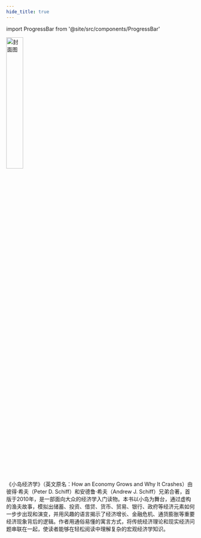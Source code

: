 ```yaml
---
hide_title: true
---
```


import ProgressBar from '@site/src/components/ProgressBar'

<ProgressBar percent={100} label="完成进度" />

<img src="https://static.kjuu.cc/tana/小岛经济学.png" alt="封面图" width="30%" />

《小岛经济学》（英文原名：How an Economy Grows and Why It Crashes）由彼得·希夫（Peter D. Schiff）和安德鲁·希夫（Andrew J. Schiff）兄弟合著，首版于2010年，是一部面向大众的经济学入门读物。本书以小岛为舞台，通过虚构的渔夫故事，模拟出储蓄、投资、借贷、货币、贸易、银行、政府等经济元素如何一步步出现和演变，并用风趣的语言揭示了经济增长、金融危机、通货膨胀等重要经济现象背后的逻辑。作者用通俗易懂的寓言方式，将传统经济理论和现实经济问题串联在一起，使读者能够在轻松阅读中理解复杂的宏观经济学知识。